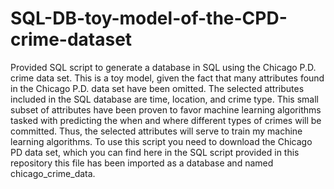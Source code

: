 # SQL-DB-toy-model-of-the-CPD-crime-dataset

Provided SQL script to generate a database in SQL using the Chicago P.D. crime data set.
This is a toy model, given the fact that many attributes found in the Chicago P.D. data set have been omitted.
The selected attributes included in the SQL database are time, location, and crime type.
This small subset of attributes have been proven to favor machine learning algorithms
tasked with predicting the when and where different types of crimes will be committed.
Thus, the selected attributes will serve to train my machine learning algorithms.
To use this script you need to download the Chicago PD data set, which you can find here
in the SQL script provided in this repository this file has been imported as a database and named chicago_crime_data.
